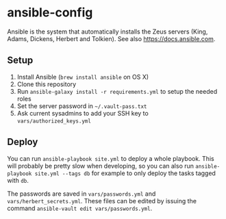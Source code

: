 # ansible-config

Ansible is the system that automatically installs the Zeus servers (King, Adams, Dickens, Herbert and Tolkien).
See also https://docs.ansible.com.

## Setup

1. Install Ansible (`brew install ansible` on OS X)
2. Clone this repository
3. Run `ansible-galaxy install -r requirements.yml` to setup the needed roles
3. Set the server password in `~/.vault-pass.txt`
4. Ask current sysadmins to add your SSH key to `vars/authorized_keys.yml`

## Deploy

You can run `ansible-playbook site.yml` to deploy a whole playbook. This will probably be pretty slow when developing, so you can also run `ansible-playbook site.yml --tags db` for example to only deploy the tasks tagged with `db`.

The passwords are saved in `vars/passwords.yml` and `vars/herbert_secrets.yml`. These files can be edited
by issuing the command `ansible-vault edit vars/passwords.yml`.
